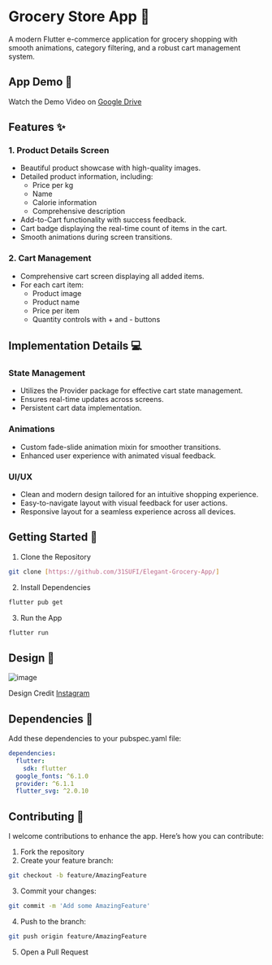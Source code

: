 # Grocery Store App 🥬
A modern Flutter e-commerce application for grocery shopping with smooth animations, category filtering, and a robust cart management system.

## App Demo 🎥
Watch the Demo Video on [Google Drive](https://drive.google.com/file/d/12xP4zOEFGDWXUfQCkxOkUDoT_hQ1pz8G/view?usp=drivesdk)

## Features ✨

### 1. Product Details Screen
- Beautiful product showcase with high-quality images.
- Detailed product information, including:
  - Price per kg
  - Name
  - Calorie information
  - Comprehensive description
- Add-to-Cart functionality with success feedback.
- Cart badge displaying the real-time count of items in the cart.
- Smooth animations during screen transitions.

### 2. Cart Management
- Comprehensive cart screen displaying all added items.
- For each cart item:
  - Product image
  - Product name
  - Price per item
  - Quantity controls with + and - buttons

## Implementation Details 💻

### State Management
- Utilizes the Provider package for effective cart state management.
- Ensures real-time updates across screens.
- Persistent cart data implementation.

### Animations
- Custom fade-slide animation mixin for smoother transitions.
- Enhanced user experience with animated visual feedback.

### UI/UX
- Clean and modern design tailored for an intuitive shopping experience.
- Easy-to-navigate layout with visual feedback for user actions.
- Responsive layout for a seamless experience across all devices.

## Getting Started 🚀

1. Clone the Repository
```bash
git clone [https://github.com/31SUFI/Elegant-Grocery-App/]
```

2. Install Dependencies
```bash
flutter pub get
```

3. Run the App
```bash
flutter run
```

## Design 📸

![image](https://github.com/user-attachments/assets/72bf5f01-32a4-4054-aec4-2535cf4043bc)

 Design Credit [Instagram](https://www.instagram.com/p/DFVjRGVOV0L/?igsh=dWpxa2pzaTk2Zzlq&img_index=1)


## Dependencies 🧩
Add these dependencies to your pubspec.yaml file:

```yaml
dependencies:
  flutter:
    sdk: flutter
  google_fonts: ^6.1.0
  provider: ^6.1.1
  flutter_svg: ^2.0.10

```

## Contributing 🤝
I welcome contributions to enhance the app. Here’s how you can contribute:

1. Fork the repository
2. Create your feature branch:
```bash
git checkout -b feature/AmazingFeature
```
3. Commit your changes:
```bash
git commit -m 'Add some AmazingFeature'
```
4. Push to the branch:
```bash
git push origin feature/AmazingFeature
```
5. Open a Pull Request




